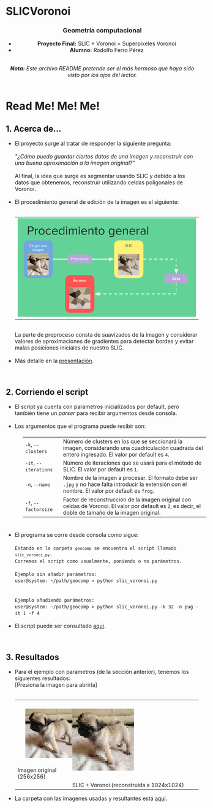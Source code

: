 # SLICVoronoi
<body>
		<header>
			<h3>Geometría computacional</h3>
			<ul>
				<li><b>Proyecto Final:</b> SLIC + Voronoi = Superpixeles Voronoi</li>
				<li><b>Alumno:</b> Rodolfo Ferro Pérez </li><br>
			</ul>
				<i><b>Nota:</b> Este archivo README pretende ser el más hermoso que haya sido visto por los ojos del lector.</i>
		</header>
		<h1>Read Me! Me! Me!</h1>
			<h2>1. Acerca de...</h2>
			<ul>
				<li>El proyecto surge al tratar de responder la siguiente pregunta:
					<br><br> <i>"¿Cómo puedo guardar ciertos datos de una imagen y reconstruir con una buena aproximación a la imagen original?"</i><br><br>
					Al final, la idea que surge es segmentar usando SLIC y debido a los datos que obtenemos, reconstruir utilizando celdas poligonales de Voronoi.
				</li><br>
				<li>El procedimiento general de edición de la imagen es el siguiente:<br><br>
					<table>
						<tr>
							<td><img src="imgs/readme/proc.png"></td>
						</tr>
					</table>
					<br>
					La parte de preproceso consta de suavizados de la imagen y considerar valores de aproximaciones de gradientes para detectar bordes y evitar malas posiciones iniciales de nuestro SLIC.</li><br>
					<li>Más detalle en la <a href="SLICVoronoi.pdf">presentación</a>.</li></ul>
			<br>
			<h2>2. Corriendo el script</h2>
			<ul>
				<li>El script ya cuenta con parametros inicializados por default, pero también tiene un <i>parser</i> para recibir argumentos desde consola. </li><br>
				<li>Los argumentos que el programa puede recibir son:
					<table width="70%" style="margin:20px;">
						<tr>
							<td><code>-k</code>, <code>--clusters</code></td>
							<td>Número de clusters en los que se seccionará la imagen, considerando una cuadriculación cuadrada del entero ingresado. El valor por default es <code>4</code>.</td>
						</tr>
						<tr>
							<td><code>-it</code>, <code>--iterations</code></td>
							<td>Número de iteraciones que se usará para el método de SLIC. El valor por default es <code>1</code>.</td>
						</tr>
						<tr>
							<td><code>-n</code>, <code>--name</code></td>
							<td>Nombre de la imagen a procesar. El formato debe ser <code>.jpg</code> y no hace falta introducir la extensión con el nombre. El valor por default es <code>frog</code>.</td>
						</tr>
						<tr>
							<td><code>-f</code>, <code>--factorsize</code></td>
							<td>Factor de reconstrucción de la imagen original con celdas de Voronoi. El valor por default es <code>2</code>, es decir, el doble de tamaño de la imagen original.</td>
						</tr>
					</table>
				</li><br>
				<li>El programa se corre desde consola como sigue: </li><br>
				<section>
					<code class="comment">Estando en la carpeta <code>geocomp</code> se encuentra el script llamado <code>slic_voronoi.py</code>.</code><br>
					<code class="comment">Corremos el script como usualmente, poniendo o no parámetros.</code><br><br>
					<code class="comment">Ejemplo sin añadir parámetros:</code>
					<section class="console">
						<code class="sys">user@system: </code><code class="command">~/path/geocomp > python slic_voronoi.py</code><br>
					</section><br><br>
					<code class="comment">Ejemplo añadiendo parámetros:</code>
					<section class="console">
						<code class="sys">user@system: </code><code class="command">~/path/geocomp > python slic_voronoi.py -k 32 -n pug -it 1 -f 4</code><br>
					</section>
				</section><br>
				<li>El script puede ser consultado <a href="slic_voronoi.py">aquí</a>.</li></ul>
			<br>
			<h2>3. Resultados</h2>
			<ul>
				<li>Para el ejemplo con parámetros (de la sección anterior), tenemos los siguientes resultados:<br>
					[Presiona la imagen para abrirla]<br><br>
					<table width="80%">
						<tr>
							<td><a href="imgs/pug.jpg"><img src="imgs/pug.jpg" style="padding:20px;"></a><br>Imagen original (256x256)</td>
							<td><a href="imgs/pugVoronoiSLIC.png"><img src="imgs/pugVoronoiSLIC.png" width="50%"></a></td>
						</tr>
						<tr>
							<td></td>
							<td>SLIC + Voronoi (reconstruida a 1024x1024)</td>
						</tr>
					</table>
				</li>
				<li>La carpeta con las imagenes usadas y resultantes está <a href="imgs/">aquí</a>.</li>
			</ul>
	</body>
